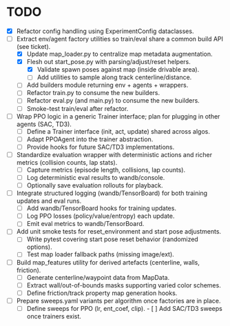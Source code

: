 # TODO

- [x] Refactor config handling using ExperimentConfig dataclasses.
- [ ] Extract env/agent factory utilities so train/eval share a common build API (see ticket).
  - [x] Update map_loader.py to centralize map metadata augmentation.
  - [x] Flesh out start_pose.py with parsing/adjust/reset helpers.
    - [x] Validate spawn poses against map (inside drivable area).
    - [ ] Add utilities to sample along track centerline/distance.
  - [ ] Add builders module returning env + agents + wrappers.
  - [ ] Refactor train.py to consume the new builders.
  - [ ] Refactor eval.py (and main.py) to consume the new builders.
  - [ ] Smoke-test train/eval after refactor.
- [ ] Wrap PPO logic in a generic Trainer interface; plan for plugging in other agents (SAC, TD3).
  - [ ] Define a Trainer interface (init, act, update) shared across algos.
  - [ ] Adapt PPOAgent into the trainer abstraction.
  - [ ] Provide hooks for future SAC/TD3 implementations.
- [ ] Standardize evaluation wrapper with deterministic actions and richer metrics (collision counts, lap stats).
  - [ ] Capture metrics (episode length, collisions, lap counts).
  - [ ] Log deterministic eval results to wandb/console.
  - [ ] Optionally save evaluation rollouts for playback.
- [ ] Integrate structured logging (wandb/TensorBoard) for both training updates and eval runs.
  - [ ] Add wandb/TensorBoard hooks for training updates.
  - [ ] Log PPO losses (policy/value/entropy) each update.
  - [ ] Emit eval metrics to wandb/TensorBoard.
- [ ] Add unit smoke tests for reset_environment and start pose adjustments.
  - [ ] Write pytest covering start pose reset behavior (randomized options).
  - [ ] Test map loader fallback paths (missing image/ext).
- [ ] Build map_features utility for derived artefacts (centerline, walls, friction).
  - [ ] Generate centerline/waypoint data from MapData.
  - [ ] Extract wall/out-of-bounds masks supporting varied color schemes.
  - [ ] Define friction/track property map generation hooks.
- [ ] Prepare sweeps.yaml variants per algorithm once factories are in place.
  - [ ] Define sweeps for PPO (lr, ent_coef, clip).
            - [ ] Add SAC/TD3 sweeps once trainers exist.
